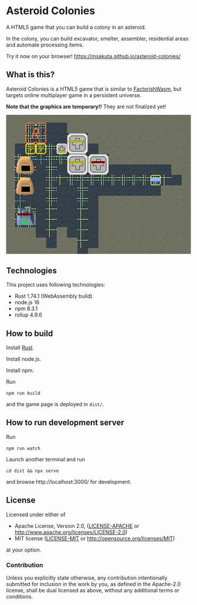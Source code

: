 # Asteroid Colonies

A HTML5 game that you can build a colony in an asteroid.

In the colony, you can build excavator, smelter, assembler, residential areas and automate processing items.

Try it now on your browser!
https://msakuta.github.io/asteroid-colonies/

## What is this?

Asteroid Colonies is a HTML5 game that is similar to [FactorishWasm](https://github.com/msakuta/FactorishWasm), but targets online multiplayer game in a persistent universe.

**Note that the graphics are temporary!!** They are not finalized yet!

![screenshot](doc/screenshot00.png)

## Technologies

This project uses following technologies:

* Rust 1.74.1 (WebAssembly build)
* node.js 16
* npm 8.3.1
* rollup 4.9.6

## How to build

Install [Rust](https://www.rust-lang.org/tools/install).

Install node.js.

Install npm.

Run

    npm run build

and the game page is deployed in `dist/`.



## How to run development server

Run

    npm run watch

Launch another terminal and run

    cd dist && npx serve

and browse http://localhost:3000/ for development.


## License

Licensed under either of

* Apache License, Version 2.0, ([LICENSE-APACHE](LICENSE-APACHE) or http://www.apache.org/licenses/LICENSE-2.0)
* MIT license ([LICENSE-MIT](LICENSE-MIT) or http://opensource.org/licenses/MIT)

at your option.

### Contribution

Unless you explicitly state otherwise, any contribution intentionally
submitted for inclusion in the work by you, as defined in the Apache-2.0
license, shall be dual licensed as above, without any additional terms or
conditions.
